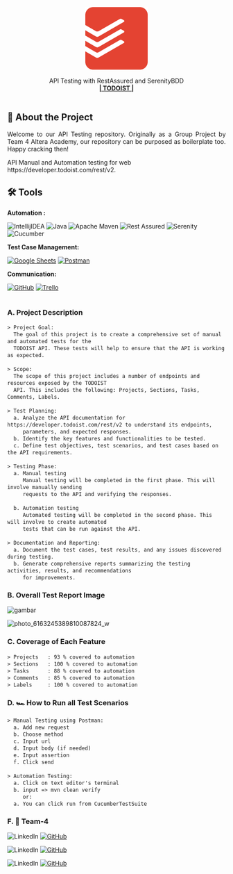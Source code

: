 <div align="center">
  <a href="">
    <img src="./todoist-logo.png" width="144" height="144">
  </a>

  <p align="center">
    API Testing with RestAssured and SerenityBDD
    <br />
    <a href="https://developer.todoist.com/"><strong>| TODOIST |</strong></a>
    <br />
    <br />
  </p>
</div>

## 📑 About the Project
<p align="justify">Welcome to our API Testing repository. Originally as a Group Project by Team 4 Altera Academy, our repository can be purposed as boilerplate too. Happy cracking then! </p>
API Manual and Automation testing for web https://developer.todoist.com/rest/v2.

## 🛠 Tools

**Automation :**

![IntellijIDEA](https://img.shields.io/badge/IntelliJIDEA-000000.svg?style=for-the-badge&logo=intellij-idea&logoColor=white)
![Java](https://img.shields.io/badge/java-%23ED8B00.svg?style=for-the-badge&logo=java&logoColor=white)
![Apache Maven](https://img.shields.io/badge/Apache%20Maven-C71A36?style=for-the-badge&logo=Apache%20Maven&logoColor=white)
![Rest Assured](https://img.shields.io/badge/-rest%20assured-000000?style=for-the-badge&logo=rest-assured&logoColor=black)
![Serenity](https://img.shields.io/badge/-serenity-16a67a?style=for-the-badge&logo=serenity&logoColor=black)
![Cucumber](https://img.shields.io/badge/-cucumber-4bc47b?style=for-the-badge&logo=cucumber&logoColor=black)

**Test Case Management:**  

[![Google Sheets](https://img.shields.io/badge/-Google%20sheets-4bc47b?style=for-the-badge&logoColor=black)](https://img.shields.io/badge/-Google%20sheets-4bc47b?style=for-the-badge&logoColor=black)
[![Postman](https://img.shields.io/badge/Postman-FF6C37?style=for-the-badge&logo=postman&logoColor=white)](https://dark-firefly-199048.postman.co/workspace/%255BTeam-4---Group-Project%255D-Manual~c680323a-b1cc-4ce2-a0b1-b6327ba16504/environment/26235971-3a1be08f-a1d1-4b77-83cf-11fcfa4c7d40)

**Communication:**  

[![GitHub](https://img.shields.io/badge/github%20Project-%23121011.svg?style=for-the-badge&logo=github&logoColor=white)](https://github.com/WahidAzis/ALTA_QE11_Team4_TODOIST)
[![Trello](https://img.shields.io/badge/Trello-%23026AA7.svg?style=for-the-badge&logo=Trello&logoColor=white)](https://trello.com/b/2ArZn5iN/manual-and-automation-testing-api-todoistalta-qa-11)

#
### A. Project Description
    > Project Goal:
      The goal of this project is to create a comprehensive set of manual and automated tests for the 
      TODOIST API. These tests will help to ensure that the API is working as expected.
  
    > Scope:
      The scope of this project includes a number of endpoints and resources exposed by the TODOIST
      API. This includes the following: Projects, Sections, Tasks, Comments, Labels.
    
    > Test Planning:
      a. Analyze the API documentation for https://developer.todoist.com/rest/v2 to understand its endpoints, 
         parameters, and expected responses.
      b. Identify the key features and functionalities to be tested.
      c. Define test objectives, test scenarios, and test cases based on the API requirements.

    > Testing Phase:
      a. Manual testing
         Manual testing will be completed in the first phase. This will involve manually sending 
         requests to the API and verifying the responses.
   
      b. Automation testing
         Automated testing will be completed in the second phase. This will involve to create automated 
         tests that can be run against the API.

    > Documentation and Reporting:
      a. Document the test cases, test results, and any issues discovered during testing.
      b. Generate comprehensive reports summarizing the testing activities, results, and recommendations 
         for improvements.

### B. Overall Test Report Image

![gambar](https://github.com/WahidAzis/ALTA_QE11_Team4_TODOIST/assets/124779557/af2dc26f-c768-4d12-bd2d-f5b3c6dd2a37)

![photo_6163245389810087824_w](https://github.com/WahidAzis/ALTA_QE11_Team4_TODOIST/assets/124779557/ae5d770e-3e12-46d6-b00c-f9f26202df90)


### C. Coverage of Each Feature
    > Projects   : 93 % covered to automation
    > Sections   : 100 % covered to automation
    > Tasks      : 88 % covered to automation
    > Comments   : 85 % covered to automation
    > Labels     : 100 % covered to automation

### D. 🏎️ How to Run all Test Scenarios
    > Manual Testing using Postman:
      a. Add new request
      b. Choose method
      c. Input url
      d. Input body (if needed)
      e. Input assertion
      f. Click send

    > Automation Testing:
      a. Click on text editor's terminal
      b. input => mvn clean verify
         or:
      a. You can click run from CucumberTestSuite

### F. 📱 Team-4

  ![LinkedIn](https://img.shields.io/badge/-Arum%20Puspa-white?style=for-the-badge&logo=linkedin&logoColor=blue)
  [![GitHub](https://img.shields.io/badge/-ArumCute-white?style=for-the-badge&logo=github&logoColor=black)](https://github.com/arumcute)

  ![LinkedIn](https://img.shields.io/badge/-Rolando%20Tigor%20Sihombing-white?style=for-the-badge&logo=linkedin&logoColor=blue)
  [![GitHub](https://img.shields.io/badge/-RolandoTigor-white?style=for-the-badge&logo=github&logoColor=black)](https://github.com/tigorrr4)
  
  ![LinkedIn](https://img.shields.io/badge/-Wahid%20Abdul%20Azis-white?style=for-the-badge&logo=linkedin&logoColor=blue)
  [![GitHub](https://img.shields.io/badge/-WahidAzis-white?style=for-the-badge&logo=github&logoColor=black)](https://github.com/WahidAzis)

